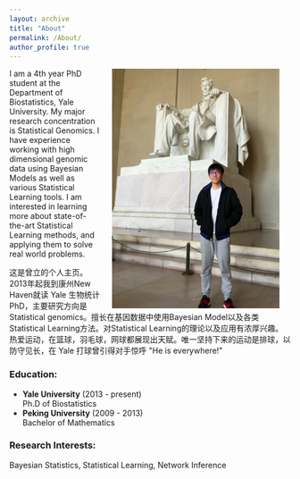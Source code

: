 ```yaml
---
layout: archive
title: "About"
permalink: /About/
author_profile: true
---
```


<img src="/pics/profile_big.png" alt="Drawing" style="width: 300px;float: right" hspace="20"/>
I am a 4th year PhD student at the Department of Biostatistics, Yale University. My major research concentration is Statistical Genomics. I have experience working with high dimensional genomic data using Bayesian Models as well as various Statistical Learning tools.    
I am interested in learning more about state-of-the-art Statistical Learning methods, and applying them to solve real world problems.

这是曾立的个人主页。   
2013年起我到康州New Haven就读 Yale 生物统计 PhD，主要研究方向是Statistical genomics。擅长在基因数据中使用Bayesian Model以及各类Statistical Learning方法。对Statistical Learning的理论以及应用有浓厚兴趣。       
热爱运动，在篮球，羽毛球，网球都展现出天赋。唯一坚持下来的运动是排球，以防守见长，在 Yale 打球曾引得对手惊呼 "He is everywhere!"   


### Education:
- **Yale University** (2013 - present)   
  Ph.D of Biostatistics
- **Peking University** (2009 - 2013)   
  Bachelor of Mathematics


### Research Interests:
Bayesian Statistics, Statistical Learning, Network Inference

